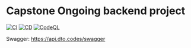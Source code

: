 # Capstone Ongoing backend project
[![CI](https://github.com/DTO-team/backend/actions/workflows/ci.yml/badge.svg)](https://github.com/DTO-team/backend/actions/workflows/ci.yml)
[![CD](https://github.com/DTO-team/backend/actions/workflows/cd.aws.yml/badge.svg)](https://github.com/DTO-team/backend/actions/workflows/cd.aws.yml)
[![CodeQL](https://github.com/DTO-team/backend/actions/workflows/codeql.yml/badge.svg)](https://github.com/DTO-team/backend/actions/workflows/codeql.yml)

Swagger: https://api.dto.codes/swagger
